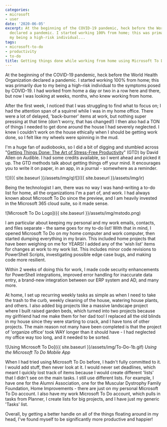 ```yaml
---
categories:
- microsoft
- user
date: '2020-06-05'
excerpt: At the beginning of the COVID-19 pandemic, heck before the World Health Organization
  declared a pandemic. I started working 100% from home; this was primarily due to
  my being a high-risk individual...
tags:
- microsoft-to-do
- productivity
- to-do
title: Getting things done while working from home using Microsoft To Do!
---
```


At the beginning of the COVID-19 pandemic, heck before the World Health Organization declared a pandemic. I started working 100% from home; this was primarily due to my being a high-risk individual to the symptoms posed by COVID-19. I had worked from home a day or two in a row here and there, but now I was looking at weeks, months, who knew working from home.

After the first week, I noticed that I was struggling to find what to focus on; I had the attention span of a squirrel while I was in my home office. There were a lot of delayed, 'back-burner' items at work, but nothing super pressing at that time (don't worry, that has changed!) I then also had a TON of things I needed to get done around the house I had severely neglected. I knew I couldn't work on the house ethically when I should be getting work done, so I felt like my wheels were spinning in the mud.

<!--more-->

I'm a huge fan of audiobooks, so I did a bit of digging and stumbled across "[Getting Things Done: The Art of Stress-Free Productivity](https://www.amazon.com/gp/product/0143126563/ref=as_li_tl?ie=UTF8&camp=1789&creative=9325&creativeASIN=0143126563&linkCode=as2&tag=mattblogsi0b1-20&linkId=29a2e91332dd6aa4dba71d4a3c3a66e3)" (GTD) by David Allen on Audible. I had some credits available, so I went ahead and picked it up. The GTD methods talk about getting things off your mind. It encourages you to write it on paper, in an app, in a journal - somewhere as a reminder.

![]({{ site.baseurl }}/assets/img/q)![]({{ site.baseurl }}/assets/img/ir)

Being the technologist I am, there was no way I was hand-writing a to-do list for home, all the organizations I'm a part of, and work. I had always known about Microsoft To Do since the preview, and I am heavily invested in the Microsoft 365 cloud suite, so it made sense.

![Microsoft To Do Logo]({{ site.baseurl }}/assets/img/mstodo.png)

I am particular about keeping my personal and my work emails, contacts, and files separate - the same goes for my to-do list! With that in mind, I opened Microsoft To Do on my home computer and work computer, then started dumping everything in my brain. This included home projects that have been weighing on me for YEARS! I added any of the 'wish list' items for changes at work to my work list. This includes minor code revisions to PowerShell Scripts, investigating possible edge case bugs, and making code more resilient.

Within 2 weeks of doing this for work, I made code security enhancements for PowerShell integrations, improved error handling for inaccurate data entry, a brand-new integration between our ERP system and AD, and many more.

At home, I set up recurring weekly tasks as simple as when I need to take the trash to the curb, weekly cleaning of the house, watering house plants, and others. I also added big projects like a massive landscape project where I built raised garden beds, which turned into two projects because my girlfriend had me make them for her dad too! I replaced all the old blinds in my house since they were starting to crack, and I have tons of other projects. The main reason not many have been completed is that the project of 'organize office' took WAY longer than it should have - I had neglected my office way too long, and it needed to be sorted.

![Using Microsoft To Do]({{ site.baseurl }}/assets/img/To-Do-1b.gif)
*Using the Microsoft To Do Mobile App*

When I had tried using Microsoft To Do before, I hadn't fully committed to it. I would add stuff, then never look at it. I would never set deadlines, which meant I quickly lost track of items because I would create different 'lists' that I didn't see on the main tasks. I still use different lists. For example, I have one for the Alumni Association, one for the Muscular Dystrophy Family Foundation, Home Improvements - there are just on my personal Microsoft To Do account. I also have my work Microsoft To Do account, which pulls in tasks from Planner, I create lists for big projects, and I have just my generic 'Tasks' list.

Overall, by getting a better handle on all of the things floating around in my head, I've found myself to be significantly more productive and happier!